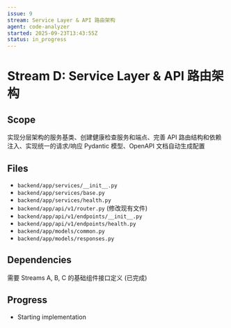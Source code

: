 ```yaml
---
issue: 9
stream: Service Layer & API 路由架构
agent: code-analyzer
started: 2025-09-23T13:43:55Z
status: in_progress
---
```


# Stream D: Service Layer & API 路由架构

## Scope
实现分层架构的服务基类、创建健康检查服务和端点、完善 API 路由结构和依赖注入、实现统一的请求/响应 Pydantic 模型、OpenAPI 文档自动生成配置

## Files
- `backend/app/services/__init__.py`
- `backend/app/services/base.py`
- `backend/app/services/health.py`
- `backend/app/api/v1/router.py` (修改现有文件)
- `backend/app/api/v1/endpoints/__init__.py`
- `backend/app/api/v1/endpoints/health.py`
- `backend/app/models/common.py`
- `backend/app/models/responses.py`

## Dependencies
需要 Streams A, B, C 的基础组件接口定义 (已完成)

## Progress
- Starting implementation